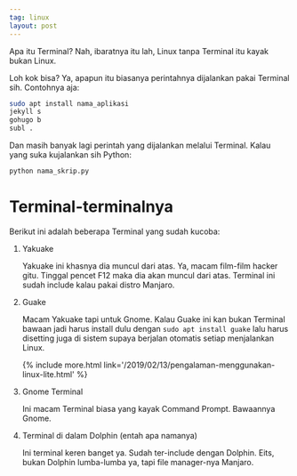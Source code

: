 ```yaml
---
tag: linux
layout: post
---
```


Apa itu Terminal? Nah, ibaratnya itu lah, Linux tanpa Terminal itu kayak bukan Linux.

Loh kok bisa? Ya, apapun itu biasanya perintahnya dijalankan pakai Terminal sih. Contohnya aja:

```bash
sudo apt install nama_aplikasi
jekyll s
gohugo b
subl .
```

Dan masih banyak lagi perintah yang dijalankan melalui Terminal. Kalau yang suka kujalankan sih Python:

```bash
python nama_skrip.py
```

# Terminal-terminalnya

Berikut ini adalah beberapa Terminal yang sudah kucoba:

1. Yakuake

	Yakuake ini khasnya dia muncul dari atas. Ya, macam film-film hacker gitu. Tinggal pencet F12 maka dia akan muncul dari atas. Terminal ini sudah include kalau pakai distro Manjaro.

2. Guake

	Macam Yakuake tapi untuk Gnome. Kalau Guake ini kan bukan Terminal bawaan jadi harus install dulu dengan `sudo apt install guake` lalu harus disetting juga di sistem supaya berjalan otomatis setiap menjalankan Linux.

	{% include more.html link='/2019/02/13/pengalaman-menggunakan-linux-lite.html' %}

3. Gnome Terminal

	Ini macam Terminal biasa yang kayak Command Prompt. Bawaannya Gnome.

4. Terminal di dalam Dolphin (entah apa namanya)

	Ini terminal keren banget ya. Sudah ter-include dengan Dolphin. Eits, bukan Dolphin lumba-lumba ya, tapi file manager-nya Manjaro.